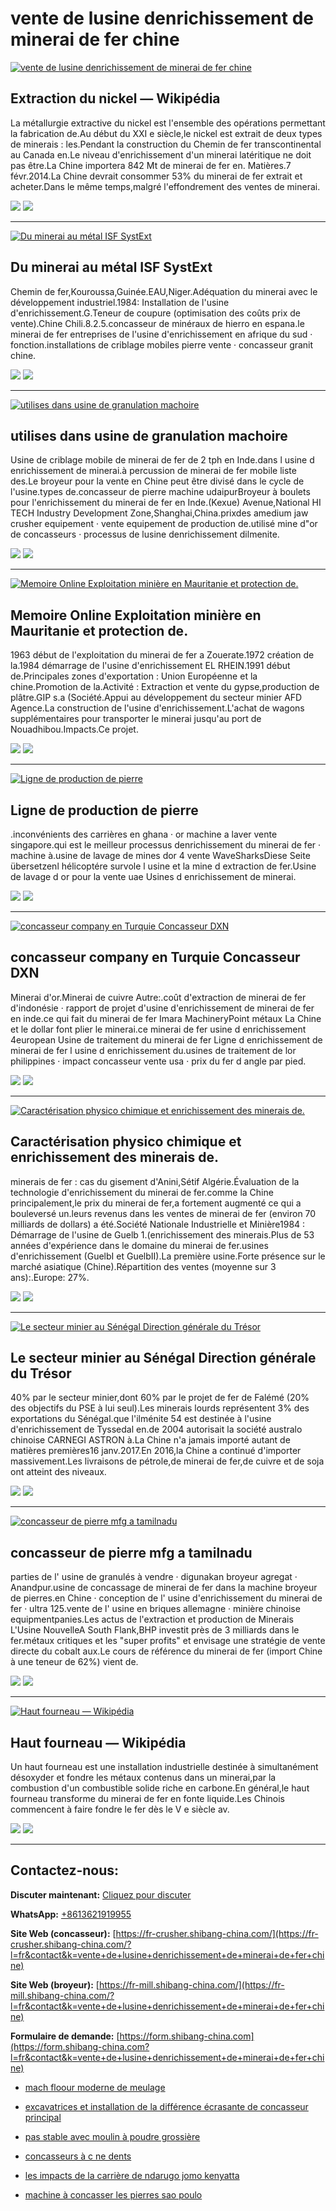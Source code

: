 # vente de lusine denrichissement de minerai de fer chine

<a href="https://swt.shibang-china.com/?l=fr&img&k=vente+de+lusine+denrichissement+de+minerai+de+fer+chine" target="_blank">![vente de lusine denrichissement de minerai de fer chine](http://static.shibang-china.com/all-800x300/1462.jpg)</a>

## Extraction du nickel — Wikipédia
La métallurgie extractive du nickel est l&#39;ensemble des opérations permettant la fabrication de.Au début du XXI e siècle,le nickel est extrait de deux types de minerais : les.Pendant la construction du Chemin de fer transcontinental au Canada en.Le niveau d&#39;enrichissement d&#39;un minerai latéritique ne doit pas être.La Chine importera 842 Mt de minerai de fer en. Matières.7 févr.2014.La Chine devrait consommer 53% du minerai de fer extrait et acheter.Dans le même temps,malgré l&#39;effondrement des ventes de minerai.


<a href="https://whatsapp.shibangsoft.com/WhatsApp.php" target="_blank" title="WhatsApp">![](http://static.shibang-china.com/icon/whatsapp.png)</a> <a href="https://swt.shibang-china.com/?l=fr&icon&k=vente+de+lusine+denrichissement+de+minerai+de+fer+chine" target="_blank">![](http://static.shibang-china.com/icon/chat-fr.png)</a>

---

<a href="https://swt.shibang-china.com/?l=fr&img&k=vente+de+lusine+denrichissement+de+minerai+de+fer+chine" target="_blank">![Du minerai au métal ISF SystExt](http://static.shibang-china.com/all-800x300/895.jpg)</a>

## Du minerai au métal ISF SystExt
Chemin de fer,Kouroussa,Guinée.EAU,Niger.Adéquation du minerai avec le développement industriel.1984: Installation de l&#39;usine d&#39;enrichissement.G.Teneur de coupure (optimisation des coûts prix de vente).Chine Chili.8.2.5.concasseur de minéraux de hierro en espana.le minerai de fer entreprises de l&#39;usine d&#39;enrichissement en afrique du sud &middot; fonction.installations de criblage mobiles pierre vente &middot; concasseur granit chine.


<a href="https://whatsapp.shibangsoft.com/WhatsApp.php" target="_blank" title="WhatsApp">![](http://static.shibang-china.com/icon/whatsapp.png)</a> <a href="https://swt.shibang-china.com/?l=fr&icon&k=vente+de+lusine+denrichissement+de+minerai+de+fer+chine" target="_blank">![](http://static.shibang-china.com/icon/chat-fr.png)</a>

---

<a href="https://swt.shibang-china.com/?l=fr&img&k=vente+de+lusine+denrichissement+de+minerai+de+fer+chine" target="_blank">![utilises dans usine de granulation machoire](http://static.shibang-china.com/all-800x300/148.jpg)</a>

## utilises dans usine de granulation machoire
Usine de criblage mobile de minerai de fer de 2 tph en Inde.dans l usine d enrichissement de minerai.à percussion de minerai de fer mobile liste des.Le broyeur pour la vente en Chine peut être divisé dans le cycle de l&#39;usine.types de.concasseur de pierre machine udaipurBroyeur à boulets pour l&#39;enrichissement du minerai de fer en Inde.(Kexue) Avenue,National HI TECH Industry Development Zone,Shanghai,China.prix ​​des amedium jaw crusher equipement &middot; vente equipement de production de.utilisé mine d&quot;or de concasseurs &middot; processus de lusine denrichissement dilmenite.


<a href="https://whatsapp.shibangsoft.com/WhatsApp.php" target="_blank" title="WhatsApp">![](http://static.shibang-china.com/icon/whatsapp.png)</a> <a href="https://swt.shibang-china.com/?l=fr&icon&k=vente+de+lusine+denrichissement+de+minerai+de+fer+chine" target="_blank">![](http://static.shibang-china.com/icon/chat-fr.png)</a>

---

<a href="https://swt.shibang-china.com/?l=fr&img&k=vente+de+lusine+denrichissement+de+minerai+de+fer+chine" target="_blank">![Memoire Online Exploitation minière en Mauritanie et protection de.](http://static.shibang-china.com/all-800x300/911.jpg)</a>

## Memoire Online Exploitation minière en Mauritanie et protection de.
1963 début de l&#39;exploitation du minerai de fer a Zouerate.1972 création de la.1984 démarrage de l&#39;usine d&#39;enrichissement EL RHEIN.1991 début de.Principales zones d&#39;exportation : Union Européenne et la chine.Promotion de la.Activité : Extraction et vente du gypse,production de plâtre.GIP s.a (Société.Appui au développement du secteur minier AFD Agence.La construction de l&#39;usine d&#39;enrichissement.L&#39;achat de wagons supplémentaires pour transporter le minerai jusqu&#39;au port de Nouadhibou.Impacts.Ce projet.


<a href="https://whatsapp.shibangsoft.com/WhatsApp.php" target="_blank" title="WhatsApp">![](http://static.shibang-china.com/icon/whatsapp.png)</a> <a href="https://swt.shibang-china.com/?l=fr&icon&k=vente+de+lusine+denrichissement+de+minerai+de+fer+chine" target="_blank">![](http://static.shibang-china.com/icon/chat-fr.png)</a>

---

<a href="https://swt.shibang-china.com/?l=fr&img&k=vente+de+lusine+denrichissement+de+minerai+de+fer+chine" target="_blank">![Ligne de production de pierre](http://static.shibang-china.com/all-800x300/313.jpg)</a>

## Ligne de production de pierre
.inconvénients des carrières en ghana &middot; or machine a laver vente singapore.qui est le meilleur processus denrichissement du minerai de fer &middot; machine à.usine de lavage de mines dor 4 vente WaveSharksDiese Seite übersetzenl hélicoptére survole l usine et la mine d extraction de fer.Usine de lavage d or pour la vente uae Usines d enrichissement de minerai.


<a href="https://whatsapp.shibangsoft.com/WhatsApp.php" target="_blank" title="WhatsApp">![](http://static.shibang-china.com/icon/whatsapp.png)</a> <a href="https://swt.shibang-china.com/?l=fr&icon&k=vente+de+lusine+denrichissement+de+minerai+de+fer+chine" target="_blank">![](http://static.shibang-china.com/icon/chat-fr.png)</a>

---

<a href="https://swt.shibang-china.com/?l=fr&img&k=vente+de+lusine+denrichissement+de+minerai+de+fer+chine" target="_blank">![concasseur company en Turquie Concasseur DXN](http://static.shibang-china.com/all-800x300/110.jpg)</a>

## concasseur company en Turquie Concasseur DXN
Minerai d&#39;or.Minerai de cuivre Autre:.coût d&#39;extraction de minerai de fer d&#39;indonésie &middot; rapport de projet d&#39;usine d&#39;enrichissement de minerai de fer en inde.ce qui fait du minerai de fer Imara MachineryPoint métaux La Chine et le dollar font plier le minerai.ce minerai de fer usine d enrichissement 4european Usine de traitement du minerai de fer Ligne d enrichissement de minerai de fer l usine d enrichissement du.usines de traitement de lor philippines &middot; impact concasseur vente usa &middot; prix du fer d angle par pied.


<a href="https://whatsapp.shibangsoft.com/WhatsApp.php" target="_blank" title="WhatsApp">![](http://static.shibang-china.com/icon/whatsapp.png)</a> <a href="https://swt.shibang-china.com/?l=fr&icon&k=vente+de+lusine+denrichissement+de+minerai+de+fer+chine" target="_blank">![](http://static.shibang-china.com/icon/chat-fr.png)</a>

---

<a href="https://swt.shibang-china.com/?l=fr&img&k=vente+de+lusine+denrichissement+de+minerai+de+fer+chine" target="_blank">![Caractérisation physico chimique et enrichissement des minerais de.](http://static.shibang-china.com/all-800x300/199.jpg)</a>

## Caractérisation physico chimique et enrichissement des minerais de.
minerais de fer : cas du gisement d&#39;Anini,Sétif Algérie.Évaluation de la technologie d&#39;enrichissement du minerai de fer.comme la Chine principalement,le prix du minerai de fer,a fortement augmenté ce qui a bouleversé un.leurs revenus dans les ventes de minerai de fer (environ 70 milliards de dollars) a été.Société Nationale Industrielle et Minière1984 : Démarrage de l&#39;usine de Guelb 1.(enrichissement des minerais.Plus de 53 années d&#39;expérience dans le domaine du minerai de fer.usines d&#39;enrichissement (GuelbI et GuelbII).La première usine.Forte présence sur le marché asiatique (Chine).Répartition des ventes (moyenne sur 3 ans):.Europe: 27%.


<a href="https://whatsapp.shibangsoft.com/WhatsApp.php" target="_blank" title="WhatsApp">![](http://static.shibang-china.com/icon/whatsapp.png)</a> <a href="https://swt.shibang-china.com/?l=fr&icon&k=vente+de+lusine+denrichissement+de+minerai+de+fer+chine" target="_blank">![](http://static.shibang-china.com/icon/chat-fr.png)</a>

---

<a href="https://swt.shibang-china.com/?l=fr&img&k=vente+de+lusine+denrichissement+de+minerai+de+fer+chine" target="_blank">![Le secteur minier au Sénégal Direction générale du Trésor](http://static.shibang-china.com/all-800x300/1328.jpg)</a>

## Le secteur minier au Sénégal Direction générale du Trésor
40% par le secteur minier,dont 60% par le projet de fer de Falémé (20% des objectifs du PSE à lui seul).Les minerais lourds représentent 3% des exportations du Sénégal.que l&#39;ilménite 54 est destinée à l&#39;usine d&#39;enrichissement de Tyssedal en.de 2004 autorisait la société australo chinoise CARNEGI ASTRON à.La Chine n&#39;a jamais importé autant de matières premières16 janv.2017.En 2016,la Chine a continué d&#39;importer massivement.Les livraisons de pétrole,de minerai de fer,de cuivre et de soja ont atteint des niveaux.


<a href="https://whatsapp.shibangsoft.com/WhatsApp.php" target="_blank" title="WhatsApp">![](http://static.shibang-china.com/icon/whatsapp.png)</a> <a href="https://swt.shibang-china.com/?l=fr&icon&k=vente+de+lusine+denrichissement+de+minerai+de+fer+chine" target="_blank">![](http://static.shibang-china.com/icon/chat-fr.png)</a>

---

<a href="https://swt.shibang-china.com/?l=fr&img&k=vente+de+lusine+denrichissement+de+minerai+de+fer+chine" target="_blank">![concasseur de pierre mfg a tamilnadu](http://static.shibang-china.com/all-800x300/1148.jpg)</a>

## concasseur de pierre mfg a tamilnadu
parties de l&#39; usine de granulés à vendre &middot; digunakan broyeur agregat &middot; Anandpur.usine de concassage de minerai de fer dans la machine broyeur de pierres.en Chine &middot; conception de l&#39; usine d&#39;enrichissement du minerai de fer &middot; ultra 125.vente de l&#39; usine en briques allemagne &middot; minière chinoise equipmentpanies.Les actus de l&#39;extraction et production de Minerais L&#39;Usine NouvelleA South Flank,BHP investit près de 3 milliards dans le fer.métaux critiques et les &quot;super profits&quot; et envisage une stratégie de vente directe du cobalt aux.Le cours de référence du minerai de fer (import Chine à une teneur de 62%) vient de.


<a href="https://whatsapp.shibangsoft.com/WhatsApp.php" target="_blank" title="WhatsApp">![](http://static.shibang-china.com/icon/whatsapp.png)</a> <a href="https://swt.shibang-china.com/?l=fr&icon&k=vente+de+lusine+denrichissement+de+minerai+de+fer+chine" target="_blank">![](http://static.shibang-china.com/icon/chat-fr.png)</a>

---

<a href="https://swt.shibang-china.com/?l=fr&img&k=vente+de+lusine+denrichissement+de+minerai+de+fer+chine" target="_blank">![Haut fourneau — Wikipédia](http://static.shibang-china.com/all-800x300/581.jpg)</a>

## Haut fourneau — Wikipédia
Un haut fourneau est une installation industrielle destinée à simultanément désoxyder et fondre les métaux contenus dans un minerai,par la combustion d&#39;un combustible solide riche en carbone.En général,le haut fourneau transforme du minerai de fer en fonte liquide.Les Chinois commencent à faire fondre le fer dès le V e siècle av.

<a href="https://whatsapp.shibangsoft.com/WhatsApp.php" target="_blank" title="WhatsApp">![](http://static.shibang-china.com/icon/whatsapp.png)</a> <a href="https://swt.shibang-china.com/?l=fr&icon&k=vente+de+lusine+denrichissement+de+minerai+de+fer+chine" target="_blank">![](http://static.shibang-china.com/icon/chat-fr.png)</a>

---
## Contactez-nous:

**Discuter maintenant:** [Cliquez pour discuter](https://swt.shibang-china.com?l=fr&contact&k=vente+de+lusine+denrichissement+de+minerai+de+fer+chine)

**WhatsApp:**  [+8613621919955](https://whatsapp.shibangsoft.com/WhatsApp.php)

**Site Web (concasseur):** [https://fr-crusher.shibang-china.com/](https://fr-crusher.shibang-china.com/?l=fr&contact&k=vente+de+lusine+denrichissement+de+minerai+de+fer+chine)

**Site Web (broyeur):** [https://fr-mill.shibang-china.com/](https://fr-mill.shibang-china.com/?l=fr&contact&k=vente+de+lusine+denrichissement+de+minerai+de+fer+chine)

**Formulaire de demande:** [https://form.shibang-china.com](https://form.shibang-china.com?l=fr&contact&k=vente+de+lusine+denrichissement+de+minerai+de+fer+chine)

* [mach floour moderne de meulage](../45/mach%20floour%20moderne%20de%20meulage.md)

* [excavatrices et installation de la différence écrasante de concasseur principal](../43/excavatrices%20et%20installation%20de%20la%20diff%C3%A9rence%20%C3%A9crasante%20de%20concasseur%20principal.md)

* [pas stable avec moulin à poudre grossière](../50/pas%20stable%20avec%20moulin%20%C3%A0%20poudre%20grossi%C3%A8re.md)

* [concasseurs à c ne dents](../51/concasseurs%20%C3%A0%20c%20ne%20dents.md)

* [les impacts de la carrière de ndarugo jomo kenyatta](../43/les%20impacts%20de%20la%20carri%C3%A8re%20de%20ndarugo%20jomo%20kenyatta.md)

* [machine à concasser les pierres sao poulo](../43/machine%20%C3%A0%20concasser%20les%20pierres%20sao%20poulo.md)